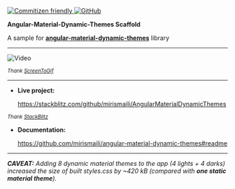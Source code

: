 <p dir="auto">
    <a href="http://commitizen.github.io/cz-cli/">
        <img alt="Commitizen friendly" src="https://img.shields.io/badge/commitizen-friendly-brightgreen.svg">
    </a>
    <a href="https://github.com/mirismaili/AngularMaterialDynamicThemes/blob/master/LICENSE">
        <img alt="GitHub" src="https://img.shields.io/github/license/mirismaili/AngularMaterialDynamicThemes.svg">
    </a>
</p>

**Angular-Material-Dynamic-Themes Scaffold**

A sample for [**angular-material-dynamic-themes**](https://github.com/mirismaili/angular-material-dynamic-themes#readme) library

***

![Video](https://raw.githubusercontent.com/mirismaili/AngularMaterialDynamicThemes/572b07011fd8f00c9444ada23be3f6105ea66901/res/preview.gif "Video")

<sup>*Thank [ScreenToGif](https://www.screentogif.com/)*</sup>

***

- **Live project:**

    https://stackblitz.com/github/mirismaili/AngularMaterialDynamicThemes

<sup>*Thank [StackBlitz](https://stackblitz.com/)*</sup>

- **Documentation:**

    https://github.com/mirismaili/angular-material-dynamic-themes#readme

***

***CAVEAT:** Adding 8 dynamic material themes to the app (4 lights + 4 darks) increased the size of built styles.css by ~420 kB (compared with **one static material theme**).*
